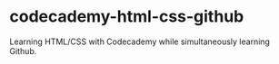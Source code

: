 # codecademy-html-css-github
Learning HTML/CSS with Codecademy while simultaneously learning Github.

